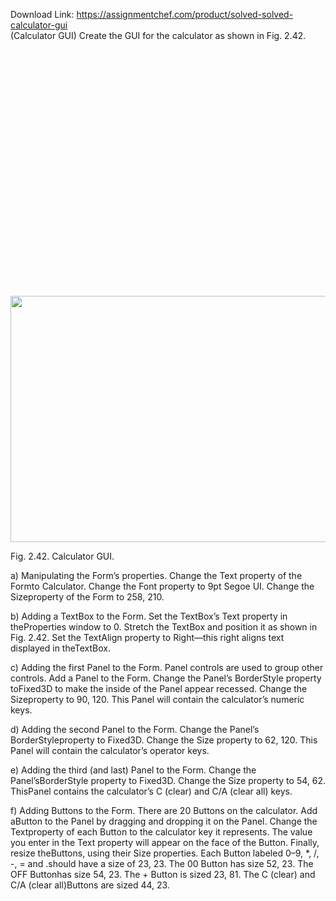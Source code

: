 Download Link: https://assignmentchef.com/product/solved-solved-calculator-gui
<br>
(Calculator GUI) Create the GUI for the calculator as shown in Fig. 2.42.<img decoding="async" alt="" width="702" height="394" data-recalc-dims="1" data-src="https://i0.wp.com/d2yca1enuxtdrs.cloudfront.net/images/fBkhNoAc/e4aICtg0g4TfSt4zJQQX/calc.jpeg?resize=702%2C394&amp;ssl=1" class="lazyload" src="data:image/gif;base64,R0lGODlhAQABAAAAACH5BAEKAAEALAAAAAABAAEAAAICTAEAOw==">

 <noscript>

  <img decoding="async" class="" src="https://i0.wp.com/d2yca1enuxtdrs.cloudfront.net/images/fBkhNoAc/e4aICtg0g4TfSt4zJQQX/calc.jpeg?resize=702%2C394&amp;ssl=1" alt="" width="702" height="394" data-recalc-dims="1">

 </noscript>

Fig. 2.42. Calculator GUI.

a) Manipulating the Form’s properties. Change the Text property of the Formto Calculator. Change the Font property to 9pt Segoe UI. Change the Sizeproperty of the Form to 258, 210.

b) Adding a TextBox to the Form. Set the TextBox’s Text property in theProperties window to 0. Stretch the TextBox and position it as shown in Fig. 2.42. Set the TextAlign property to Right—this right aligns text displayed in theTextBox.

c) Adding the first Panel to the Form. Panel controls are used to group other controls. Add a Panel to the Form. Change the Panel’s BorderStyle property toFixed3D to make the inside of the Panel appear recessed. Change the Sizeproperty to 90, 120. This Panel will contain the calculator’s numeric keys.

d) Adding the second Panel to the Form. Change the Panel’s BorderStyleproperty to Fixed3D. Change the Size property to 62, 120. This Panel will contain the calculator’s operator keys.

e) Adding the third (and last) Panel to the Form. Change the Panel’sBorderStyle property to Fixed3D. Change the Size property to 54, 62. ThisPanel contains the calculator’s C (clear) and C/A (clear all) keys.

f) Adding Buttons to the Form. There are 20 Buttons on the calculator. Add aButton to the Panel by dragging and dropping it on the Panel. Change the Textproperty of each Button to the calculator key it represents. The value you enter in the Text property will appear on the face of the Button. Finally, resize theButtons, using their Size properties. Each Button labeled 0–9, *, /, -, = and .should have a size of 23, 23. The 00 Button has size 52, 23. The OFF Buttonhas size 54, 23. The + Button is sized 23, 81. The C (clear) and C/A (clear all)Buttons are sized 44, 23.